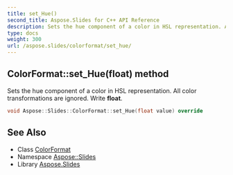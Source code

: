 ```yaml
---
title: set_Hue()
second_title: Aspose.Slides for C++ API Reference
description: Sets the hue component of a color in HSL representation. All color transformations are ignored. Write float.
type: docs
weight: 300
url: /aspose.slides/colorformat/set_hue/
---
```

## ColorFormat::set_Hue(float) method


Sets the hue component of a color in HSL representation. All color transformations are ignored. Write **float**.

```cpp
void Aspose::Slides::ColorFormat::set_Hue(float value) override
```

## See Also

* Class [ColorFormat](../)
* Namespace [Aspose::Slides](../../)
* Library [Aspose.Slides](../../../)